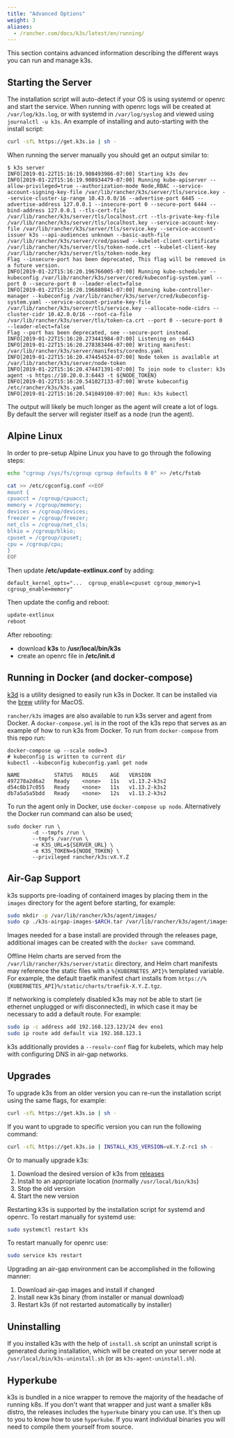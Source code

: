 ```yaml
---
title: "Advanced Options"
weight: 3
aliases:
  - /rancher.com/docs/k3s/latest/en/running/
---
```


This section contains advanced information describing the different ways you can run and manage k3s.

Starting the Server
------------------

The installation script will auto-detect if your OS is using systemd or openrc and start the service.
When running with openrc logs will be created at `/var/log/k3s.log`, or with systemd in `/var/log/syslog` and viewed using `journalctl -u k3s`. An example of installing and auto-starting with the install script:

```bash
curl -sfL https://get.k3s.io | sh -
```

When running the server manually you should get an output similar to:

```
$ k3s server
INFO[2019-01-22T15:16:19.908493986-07:00] Starting k3s dev                             
INFO[2019-01-22T15:16:19.908934479-07:00] Running kube-apiserver --allow-privileged=true --authorization-mode Node,RBAC --service-account-signing-key-file /var/lib/rancher/k3s/server/tls/service.key --service-cluster-ip-range 10.43.0.0/16 --advertise-port 6445 --advertise-address 127.0.0.1 --insecure-port 0 --secure-port 6444 --bind-address 127.0.0.1 --tls-cert-file /var/lib/rancher/k3s/server/tls/localhost.crt --tls-private-key-file /var/lib/rancher/k3s/server/tls/localhost.key --service-account-key-file /var/lib/rancher/k3s/server/tls/service.key --service-account-issuer k3s --api-audiences unknown --basic-auth-file /var/lib/rancher/k3s/server/cred/passwd --kubelet-client-certificate /var/lib/rancher/k3s/server/tls/token-node.crt --kubelet-client-key /var/lib/rancher/k3s/server/tls/token-node.key 
Flag --insecure-port has been deprecated, This flag will be removed in a future version.
INFO[2019-01-22T15:16:20.196766005-07:00] Running kube-scheduler --kubeconfig /var/lib/rancher/k3s/server/cred/kubeconfig-system.yaml --port 0 --secure-port 0 --leader-elect=false 
INFO[2019-01-22T15:16:20.196880841-07:00] Running kube-controller-manager --kubeconfig /var/lib/rancher/k3s/server/cred/kubeconfig-system.yaml --service-account-private-key-file /var/lib/rancher/k3s/server/tls/service.key --allocate-node-cidrs --cluster-cidr 10.42.0.0/16 --root-ca-file /var/lib/rancher/k3s/server/tls/token-ca.crt --port 0 --secure-port 0 --leader-elect=false 
Flag --port has been deprecated, see --secure-port instead.
INFO[2019-01-22T15:16:20.273441984-07:00] Listening on :6443                           
INFO[2019-01-22T15:16:20.278383446-07:00] Writing manifest: /var/lib/rancher/k3s/server/manifests/coredns.yaml 
INFO[2019-01-22T15:16:20.474454524-07:00] Node token is available at /var/lib/rancher/k3s/server/node-token 
INFO[2019-01-22T15:16:20.474471391-07:00] To join node to cluster: k3s agent -s https://10.20.0.3:6443 -t ${NODE_TOKEN} 
INFO[2019-01-22T15:16:20.541027133-07:00] Wrote kubeconfig /etc/rancher/k3s/k3s.yaml
INFO[2019-01-22T15:16:20.541049100-07:00] Run: k3s kubectl                             
```

The output will likely be much longer as the agent will create a lot of logs. By default the server
will register itself as a node (run the agent).

Alpine Linux
------------

In order to pre-setup Alpine Linux you have to go through the following steps:

```bash
echo "cgroup /sys/fs/cgroup cgroup defaults 0 0" >> /etc/fstab

cat >> /etc/cgconfig.conf <<EOF
mount {
cpuacct = /cgroup/cpuacct;
memory = /cgroup/memory;
devices = /cgroup/devices;
freezer = /cgroup/freezer;
net_cls = /cgroup/net_cls;
blkio = /cgroup/blkio;
cpuset = /cgroup/cpuset;
cpu = /cgroup/cpu;
}
EOF
```

Then update **/etc/update-extlinux.conf** by adding:

```
default_kernel_opts="...  cgroup_enable=cpuset cgroup_memory=1 cgroup_enable=memory"
```

Then update the config and reboot:

```bash
update-extlinux
reboot
```

After rebooting:

- download **k3s** to **/usr/local/bin/k3s**
- create an openrc file in **/etc/init.d**

Running in Docker (and docker-compose)
-----------------

[k3d](https://github.com/rancher/k3d) is a utility designed to easily run k3s in Docker. It can be installed via the [brew](https://brew.sh/) utility for MacOS.

`rancher/k3s` images are also available to run k3s server and agent from Docker.  A `docker-compose.yml` is in the root of the k3s repo that
serves as an example of how to run k3s from Docker.  To run from `docker-compose` from this repo run:

    docker-compose up --scale node=3
    # kubeconfig is written to current dir
    kubectl --kubeconfig kubeconfig.yaml get node

    NAME           STATUS   ROLES    AGE   VERSION
    497278a2d6a2   Ready    <none>   11s   v1.13.2-k3s2
    d54c8b17c055   Ready    <none>   11s   v1.13.2-k3s2
    db7a5a5a5bdd   Ready    <none>   12s   v1.13.2-k3s2

To run the agent only in Docker, use `docker-compose up node`. Alternatively the Docker run command can also be used;

    sudo docker run \
            -d --tmpfs /run \
            --tmpfs /var/run \
            -e K3S_URL=${SERVER_URL} \
            -e K3S_TOKEN=${NODE_TOKEN} \
            --privileged rancher/k3s:vX.Y.Z

Air-Gap Support
---------------

k3s supports pre-loading of containerd images by placing them in the `images` directory for the agent before starting, for example:
```sh
sudo mkdir -p /var/lib/rancher/k3s/agent/images/
sudo cp ./k3s-airgap-images-$ARCH.tar /var/lib/rancher/k3s/agent/images/
```
Images needed for a base install are provided through the releases page, additional images can be created with the `docker save` command.

Offline Helm charts are served from the `/var/lib/rancher/k3s/server/static` directory, and Helm chart manifests may reference the static files with a `%{KUBERNETES_API}%` templated variable. For example, the default traefik manifest chart installs from `https://%{KUBERNETES_API}%/static/charts/traefik-X.Y.Z.tgz`.

If networking is completely disabled k3s may not be able to start (ie ethernet unplugged or wifi disconnected), in which case it may be necessary to add a default route. For example:
```sh
sudo ip -c address add 192.168.123.123/24 dev eno1
sudo ip route add default via 192.168.123.1
```

k3s additionally provides a `--resolv-conf` flag for kubelets, which may help with configuring DNS in air-gap networks.

Upgrades
--------

To upgrade k3s from an older version you can re-run the installation script using the same flags, for example:

```sh
curl -sfL https://get.k3s.io | sh -
```

If you want to upgrade to specific version you can run the following command:

```sh
curl -sfL https://get.k3s.io | INSTALL_K3S_VERSION=vX.Y.Z-rc1 sh -
```

Or to manually upgrade k3s:

1. Download the desired version of k3s from [releases](https://github.com/rancher/k3s/releases/latest)
2. Install to an appropriate location (normally `/usr/local/bin/k3s`)
3. Stop the old version
4. Start the new version

Restarting k3s is supported by the installation script for systemd and openrc.
To restart manually for systemd use:
```sh
sudo systemctl restart k3s
```

To restart manually for openrc use:
```sh
sudo service k3s restart
```

Upgrading an air-gap environment can be accomplished in the following manner:

1. Download air-gap images and install if changed
2. Install new k3s binary (from installer or manual download)
3. Restart k3s (if not restarted automatically by installer)

Uninstalling
------------

If you installed k3s with the help of `install.sh` script an uninstall script is generated during installation, which will be created on your server node at `/usr/local/bin/k3s-uninstall.sh` (or as `k3s-agent-uninstall.sh`).

Hyperkube
---------

k3s is bundled in a nice wrapper to remove the majority of the headache of running k8s. If
you don't want that wrapper and just want a smaller k8s distro, the releases includes
the `hyperkube` binary you can use.  It's then up to you to know how to use `hyperkube`. If
you want individual binaries you will need to compile them yourself from source.
